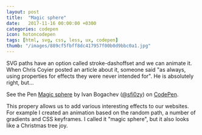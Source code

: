 ```yaml
---
layout: post
title:  "Magic sphere"
date:   2017-11-16 00:00:00 +0300
categories: codepen
icon: hotoncodepen
tags: [html, svg, css, less, ux, codepen]
thumb: "/images/889cf5fbff8dc417957f00b0d9bbc0a1.jpg"
---
```


SVG paths have an option called stroke-dashoffset and we can animate it. When Chris Coyier posted an article about it, someone said "as always, using properties for effects they were never intended for". He is absolutely right, but...

<p data-height="409" data-theme-id="light" data-slug-hash="JOrGjX" data-default-tab="css,result" data-user="sfi0zy" data-embed-version="2" data-pen-title="Magic sphere" class="codepen">See the Pen <a href="https://codepen.io/sfi0zy/pen/JOrGjX/">Magic sphere</a> by Ivan Bogachev (<a href="https://codepen.io/sfi0zy">@sfi0zy</a>) on <a href="https://codepen.io">CodePen</a>.</p>
<script async src="https://production-assets.codepen.io/assets/embed/ei.js"></script>

This propery allows us to add various interesting effects to our websites. For example I created an animation based on the random path, a number of gradients and CSS keyframes. I called it "magic sphere", but it also looks like a Christmas tree joy.

